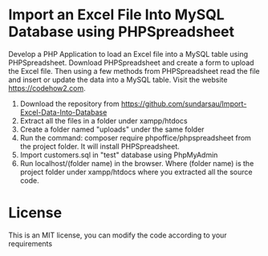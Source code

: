 # Import an Excel File Into MySQL Database using PHPSpreadsheet
Develop a PHP Application to load an Excel file into a MySQL table using PHPSpreadsheet. Download PHPSpreadsheet and create a form to upload the Excel file. Then using a few methods from PHPSpreadsheet read the file and insert or update the data into a MySQL table. Visit the website https://codehow2.com.
 
1) Download the repository from https://github.com/sundarsau/Import-Excel-Data-Into-Database
2) Extract all the files in a folder under xampp/htdocs
3) Create a folder named "uploads" under the same folder
4) Run the command: composer require phpoffice/phpspreadsheet from the project folder. It will install PHPSpreadsheet.
5) Import customers.sql in "test" database using PhpMyAdmin
6) Run localhost/(folder name) in the browser. Where (folder name) is the project folder under  xampp/htdocs where you extracted all the source code.
# License
This is an MIT license, you can modify the code according to your requirements

